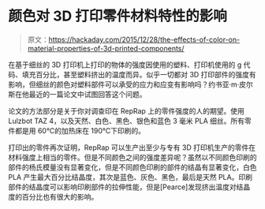 # 颜色对 3D 打印零件材料特性的影响

> 原文：<https://hackaday.com/2015/12/28/the-effects-of-color-on-material-properties-of-3d-printed-components/>

在基于细丝的 3D 打印机上打印的物体的强度因使用的塑料、打印机使用的 g 代码、填充百分比，甚至塑料挤出的温度而异。似乎一切都对 3D 打印部件的强度有影响，但细丝的颜色对塑料部件可以承受的应力和应变有影响吗？约书亚·m·皮尔斯在他最近的一篇论文中试图回答这个问题。

论文的方法部分是关于你对调查印在 RepRap 上的零件强度的人的期望。使用 Lulzbot TAZ 4，以及天然、白色、黑色、银色和蓝色 3 毫米 PLA 细丝。所有零件都是用 60℃的加热床在 190℃下印刷的。

打印出的零件再次证明，RepRap 可以生产出至少与专有 3D 打印机生产的零件在材料强度上相当的零件。但是不同颜色之间的强度差异呢？虽然以不同颜色印刷的部件的杨氏模量没有显著变化，但是不同颜色印刷的部件的结晶有显著变化，白色 PLA 产生最大百分比结晶度，其次是蓝色、灰色、黑色，最后是天然 PLA。印刷部件的结晶度可以影响印刷部件的拉伸性能，但是[Pearce]发现挤出温度对结晶度的百分比也有很大的影响。